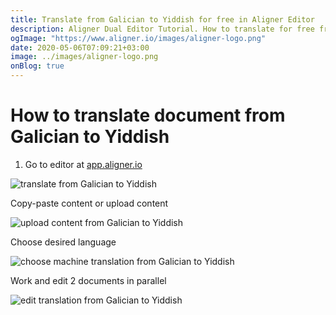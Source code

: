 ```yaml
---
title: Translate from Galician to Yiddish for free in Aligner Editor
description: Aligner Dual Editor Tutorial. How to translate for free from Galician to Yiddish. Aligner is multilingual document management platform. 
ogImage: "https://www.aligner.io/images/aligner-logo.png"
date: 2020-05-06T07:09:21+03:00
image: ../images/aligner-logo.png
onBlog: true
---
```


# How to translate document from Galician to Yiddish

1. Go to editor at [app.aligner.io](https://app.aligner.io "Aligner App web page")

![translate from Galician to Yiddish](../aligner-blank-editor.png "translate from Galician to Yiddish")

Copy-paste content or upload content

![upload content from Galician to Yiddish](../aligner-uploaded-document.png "upload content from Galician to Yiddish")

Choose desired language

![choose machine translation from Galician to Yiddish](../aligner-language-dropdown.png "choose machine translation from Galician to Yiddish")

Work and edit 2 documents in parallel

![edit translation from Galician to Yiddish](../aligner-double-sitded-editor.png "edit translation from Galician to Yiddish")

